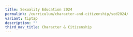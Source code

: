 ```yaml
---
title: Sexuality Education 2024
permalink: /curriculum/character-and-citizenship/sed2024/
variant: tiptap
description: ""
third_nav_title: Character & Citizenship
---
```

